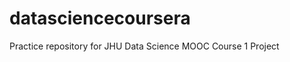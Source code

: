 datasciencecoursera
===================

Practice repository for JHU Data Science MOOC Course 1 Project

